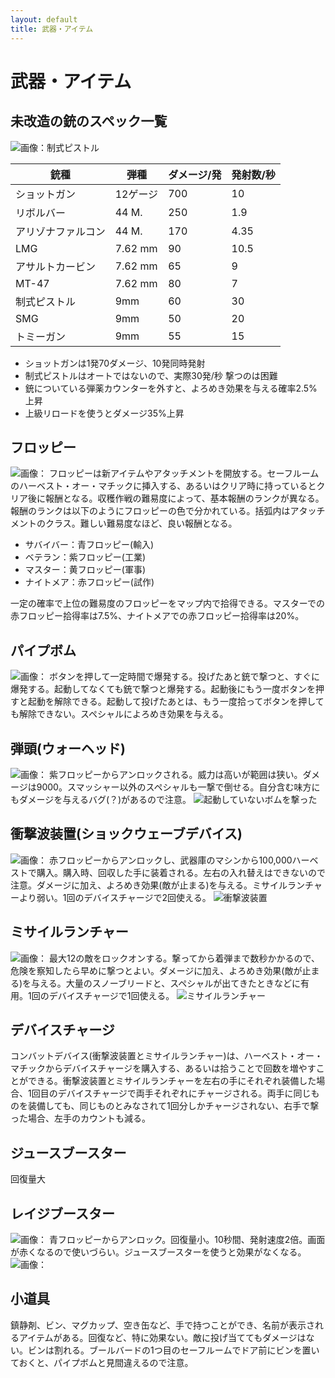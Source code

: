 ```yaml
---
layout: default
title: 武器・アイテム
---
```

# 武器・アイテム

## 未改造の銃のスペック一覧
![画像：制式ピストル](../images/wep_pistle.jpg)

銃種|弾種	| ダメージ/発 |	 発射数/秒
---|---|---|---
ショットガン	| 12ゲージ	| 700	| 10
リボルバー	|44 M.	|250	|1.9
アリゾナファルコン	|44 M.	|170|	4.35
LMG	|7.62 mm	|90|	10.5
アサルトカービン	|7.62 mm|	65	|9
MT-47	|7.62 mm	|80	|7
制式ピストル|	9mm	|60	|30
SMG	|9mm	|50	|20
トミーガン	|9mm	|55	|15

* ショットガンは1発70ダメージ、10発同時発射
* 制式ピストルはオートではないので、実際30発/秒 撃つのは困難
* 銃についている弾薬カウンターを外すと、よろめき効果を与える確率2.5%上昇
* 上級リロードを使うとダメージ35%上昇

## フロッピー
![画像：](../images/wep_floppy.jpg)
フロッピーは新アイテムやアタッチメントを開放する。セーフルームのハーベスト・オー・マチックに挿入する、あるいはクリア時に持っているとクリア後に報酬となる。収穫作戦の難易度によって、基本報酬のランクが異なる。報酬のランクは以下のようにフロッピーの色で分かれている。括弧内はアタッチメントのクラス。難しい難易度なほど、良い報酬となる。

* サバイバー：青フロッピー(輸入)
* ベテラン：紫フロッピー(工業)
* マスター：黄フロッピー(軍事)
* ナイトメア：赤フロッピー(試作)

一定の確率で上位の難易度のフロッピーをマップ内で拾得できる。マスターでの赤フロッピー拾得率は7.5%、ナイトメアでの赤フロッピー拾得率は20%。

## パイプボム
![画像：](../images/wep_pipe.jpg)
ボタンを押して一定時間で爆発する。投げたあと銃で撃つと、すぐに爆発する。起動してなくても銃で撃つと爆発する。起動後にもう一度ボタンを押すと起動を解除できる。起動して投げたあとは、もう一度拾ってボタンを押しても解除できない。スペシャルによろめき効果を与える。


## 弾頭(ウォーヘッド)
![画像：](../images/wep_warhead.jpg)
紫フロッピーからアンロックされる。威力は高いが範囲は狭い。ダメージは9000。スマッシャー以外のスペシャルも一撃で倒せる。自分含む味方にもダメージを与えるバグ(？)があるので注意。
![起動していないボムを撃った](https://user-images.githubusercontent.com/1223395/167609944-5c5f2b34-abc9-45b1-9cc0-511d356b748f.gif)

## 衝撃波装置(ショックウェーブデバイス)
![画像：](../images/wep_shock.jpg)
赤フロッピーからアンロックし、武器庫のマシンから100,000ハーベストで購入。購入時、回収した手に装着される。左右の入れ替えはできないので注意。ダメージに加え、よろめき効果(敵が止まる)を与える。ミサイルランチャーより弱い。1回のデバイスチャージで2回使える。
![衝撃波装置](https://user-images.githubusercontent.com/1223395/167611118-f6b56170-df34-46c5-9604-2c9dcfa39b44.gif)

## ミサイルランチャー
![画像：](../images/wep_misile.jpg)
最大12の敵をロックオンする。撃ってから着弾まで数秒かかるので、危険を察知したら早めに撃つとよい。ダメージに加え、よろめき効果(敵が止まる)を与える。大量のスノーブリードと、スペシャルが出てきたときなどに有用。1回のデバイスチャージで1回使える。
![ミサイルランチャー](https://user-images.githubusercontent.com/1223395/167611019-bec692f2-1c5e-43d9-b2f2-dcc65ab7b653.gif)

## デバイスチャージ
コンバットデバイス(衝撃波装置とミサイルランチャー)は、ハーベスト・オー・マチックからデバイスチャージを購入する、あるいは拾うことで回数を増やすことができる。衝撃波装置とミサイルランチャーを左右の手にそれぞれ装備した場合、1回目のデバイスチャージで両手それぞれにチャージされる。両手に同じものを装備しても、同じものとみなされて1回分しかチャージされない、右手で撃った場合、左手のカウントも減る。

## ジュースブースター
回復量大

## レイジブースター
![画像：](../images/wep_reigi.jpg)
青フロッピーからアンロック。回復量小。10秒間、発射速度2倍。画面が赤くなるので使いづらい。ジュースブースターを使うと効果がなくなる。
![画像：](../images/wep_reigi2.jpg)

## 小道具
鎮静剤、ビン、マグカップ、空き缶など、手で持つことができ、名前が表示されるアイテムがある。回復など、特に効果ない。敵に投げ当ててもダメージはない。ビンは割れる。ブールバードの1つ目のセーフルームでドア前にビンを置いておくと、パイプボムと見間違えるので注意。
